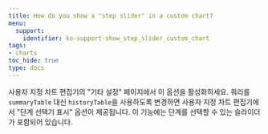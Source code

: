 ```yaml
---
title: How do you show a "step slider" in a custom chart?
menu:
  support:
    identifier: ko-support-show_step_slider_custom_chart
tags:
- charts
toc_hide: true
type: docs
---
```


사용자 지정 차트 편집기의 "기타 설정" 페이지에서 이 옵션을 활성화하세요. 쿼리를 `summaryTable` 대신 `historyTable`을 사용하도록 변경하면 사용자 지정 차트 편집기에서 "단계 선택기 표시" 옵션이 제공됩니다. 이 기능에는 단계를 선택할 수 있는 슬라이더가 포함되어 있습니다.